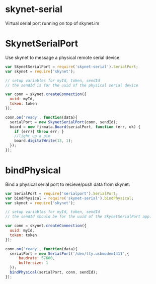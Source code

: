 skynet-serial
=============

Virtual serial port running on top of skynet.im



# SkynetSerialPort

Use skynet to message a physical remote serial device:

```js
var SkynetSerialPort = require('skynet-serial').SerialPort;
var skynet = require('skynet');

// setup variables for myId, token, sendId
// the sendId is for the uuid of the physical serial device

var conn = skynet.createConnection({
  uuid: myId,
  token: token
});

conn.on('ready', function(data){
  serialPort = new SkynetSerialPort(conn, sendId);
  board = new firmata.Board(serialPort, function (err, ok) {
    if (err){ throw err; }
    //light up a pin
    board.digitalWrite(13, 1);
  });
});

```


# bindPhysical

Bind a physical serial port to recieve/push data from skynet:

```js
var SerialPort = require('serialport').SerialPort;
var bindPhysical = require('skynet-serial').bindPhysical;
var skynet = require('skynet');

// setup variables for myId, token, sendId
// the sendId should be for the uuid of the SkynetSerialPort app.

var conn = skynet.createConnection({
  uuid: myId,
  token: token
});

conn.on('ready', function(data){
  serialPort = new SerialPort('/dev/tty.usbmodem1411',{
      baudrate: 57600,
      buffersize: 1
  });
  bindPhysical(serialPort, conn, sendId);
});

```

